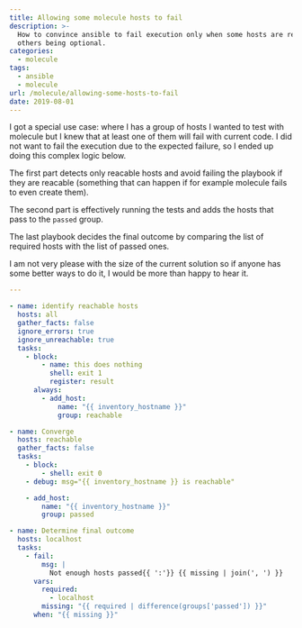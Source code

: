```yaml
---
title: Allowing some molecule hosts to fail
description: >-
  How to convince ansible to fail execution only when some hosts are required,
  others being optional.
categories:
  - molecule
tags:
  - ansible
  - molecule
url: /molecule/allowing-some-hosts-to-fail
date: 2019-08-01
---
```


I got a special use case: where I has a group of hosts I wanted to test with molecule but I knew that at least one of them will fail with current code. I did not want to fail the execution due to the expected failure, so I ended up doing this complex logic below.

The first part detects only reacable hosts and avoid failing the playbook if they are reacable \(something that can happen if for example molecule fails to even create them\).

The second part is effectively running the tests and adds the hosts that pass to the `passed` group.

The last playbook decides the final outcome by comparing the list of required hosts with the list of passed ones.

I am not very please with the size of the current solution so if anyone has some better ways to do it, I would be more than happy to hear it.

```yaml
---

- name: identify reachable hosts
  hosts: all
  gather_facts: false
  ignore_errors: true
  ignore_unreachable: true
  tasks:
    - block:
        - name: this does nothing
          shell: exit 1
          register: result
      always:
        - add_host:
            name: "{{ inventory_hostname }}"
            group: reachable

- name: Converge
  hosts: reachable
  gather_facts: false
  tasks:
    - block:
        - shell: exit 0
    - debug: msg="{{ inventory_hostname }} is reachable"

    - add_host:
        name: "{{ inventory_hostname }}"
        group: passed

- name: Determine final outcome
  hosts: localhost
  tasks:
    - fail:
        msg: |
          Not enough hosts passed{{ ':'}} {{ missing | join(', ') }}
      vars:
        required:
          - localhost
        missing: "{{ required | difference(groups['passed']) }}"
      when: "{{ missing }}"
```
